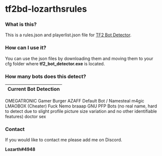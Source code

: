 # tf2bd-lozarthsrules

### What is this?
This is a rules.json and playerlist.json file for [TF2 Bot Detector](https://github.com/PazerOP/tf2_bot_detector "TF2 Bot Detector").

### How can I use it?
You can use the json files by downloading them and moving them to your cfg folder where **tf2_bot_detector.exe** is located.

### How many bots does this detect?
Current Bot Detection |
------------- | 
OMEGATRONIC
Gamer Burger AZAFF
Default Bot / Namesteal
m4gic
LMAOBOX (Cheater)
Fuck Nemo
braaap
GNU PFP Bots (no real name, hard to detect due to slight profile picture size variation and no other identifiable features)
doctor sex

### Contact
If you would like to contact me please add me on Discord.

**Lozarth#4948**
